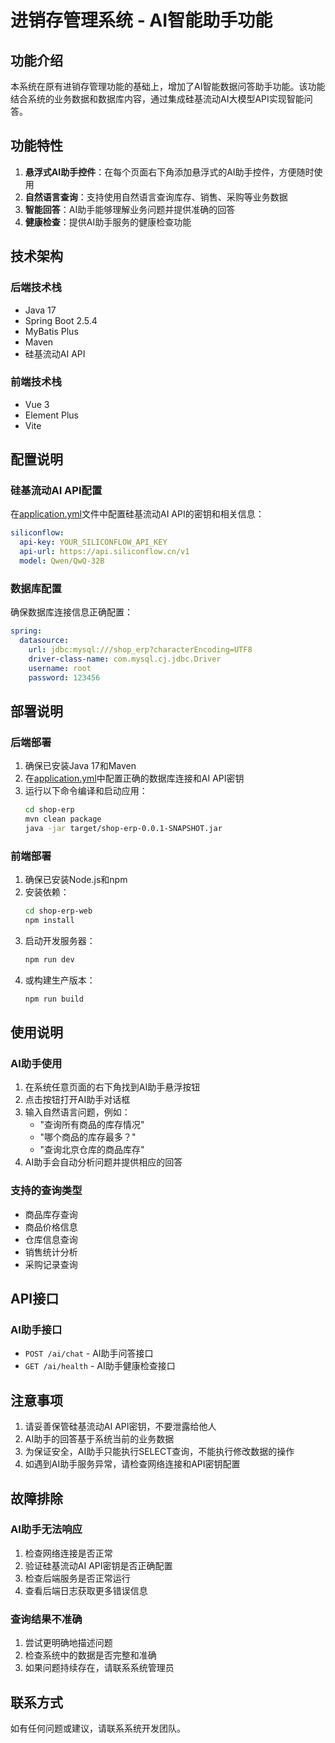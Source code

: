 # 进销存管理系统 - AI智能助手功能

## 功能介绍

本系统在原有进销存管理功能的基础上，增加了AI智能数据问答助手功能。该功能结合系统的业务数据和数据库内容，通过集成硅基流动AI大模型API实现智能问答。

## 功能特性

1. **悬浮式AI助手控件**：在每个页面右下角添加悬浮式的AI助手控件，方便随时使用
2. **自然语言查询**：支持使用自然语言查询库存、销售、采购等业务数据
3. **智能回答**：AI助手能够理解业务问题并提供准确的回答
4. **健康检查**：提供AI助手服务的健康检查功能

## 技术架构

### 后端技术栈
- Java 17
- Spring Boot 2.5.4
- MyBatis Plus
- Maven
- 硅基流动AI API

### 前端技术栈
- Vue 3
- Element Plus
- Vite

## 配置说明

### 硅基流动AI API配置

在[application.yml](file:///c:/Users/25656/Documents/%E4%B8%93%E4%B8%9A%E5%AE%9E%E4%B9%A0%E9%A1%B9%E7%9B%AE%E4%BB%A3%E7%A0%81/%E8%BF%9B%E9%94%80%E5%AD%98%E7%AE%A1%E7%90%86%E7%B3%BB%E7%BB%9Fb24015107%20%E5%BC%A0%E8%90%8C%E8%90%8C/%E8%BF%9B%E9%94%80%E5%AD%98%E7%AE%A1%E7%90%86%E7%B3%BB%E7%BB%9F/%E6%BA%90%E7%A0%81/shop-erp/src/main/resources/application.yml)文件中配置硅基流动AI API的密钥和相关信息：

```yaml
siliconflow:
  api-key: YOUR_SILICONFLOW_API_KEY
  api-url: https://api.siliconflow.cn/v1
  model: Qwen/QwQ-32B
```

### 数据库配置

确保数据库连接信息正确配置：

```yaml
spring:
  datasource:
    url: jdbc:mysql:///shop_erp?characterEncoding=UTF8
    driver-class-name: com.mysql.cj.jdbc.Driver
    username: root
    password: 123456
```

## 部署说明

### 后端部署

1. 确保已安装Java 17和Maven
2. 在[application.yml](file:///c:/Users/25656/Documents/%E4%B8%93%E4%B8%9A%E5%AE%9E%E4%B9%A0%E9%A1%B9%E7%9B%AE%E4%BB%A3%E7%A0%81/%E8%BF%9B%E9%94%80%E5%AD%98%E7%AE%A1%E7%90%86%E7%B3%BB%E7%BB%9Fb24015107%20%E5%BC%A0%E8%90%8C%E8%90%8C/%E8%BF%9B%E9%94%80%E5%AD%98%E7%AE%A1%E7%90%86%E7%B3%BB%E7%BB%9F/%E6%BA%90%E7%A0%81/shop-erp/src/main/resources/application.yml)中配置正确的数据库连接和AI API密钥
3. 运行以下命令编译和启动应用：
   ```bash
   cd shop-erp
   mvn clean package
   java -jar target/shop-erp-0.0.1-SNAPSHOT.jar
   ```

### 前端部署

1. 确保已安装Node.js和npm
2. 安装依赖：
   ```bash
   cd shop-erp-web
   npm install
   ```
3. 启动开发服务器：
   ```bash
   npm run dev
   ```
4. 或构建生产版本：
   ```bash
   npm run build
   ```

## 使用说明

### AI助手使用

1. 在系统任意页面的右下角找到AI助手悬浮按钮
2. 点击按钮打开AI助手对话框
3. 输入自然语言问题，例如：
   - "查询所有商品的库存情况"
   - "哪个商品的库存最多？"
   - "查询北京仓库的商品库存"
4. AI助手会自动分析问题并提供相应的回答

### 支持的查询类型

- 商品库存查询
- 商品价格信息
- 仓库信息查询
- 销售统计分析
- 采购记录查询

## API接口

### AI助手接口

- `POST /ai/chat` - AI助手问答接口
- `GET /ai/health` - AI助手健康检查接口

## 注意事项

1. 请妥善保管硅基流动AI API密钥，不要泄露给他人
2. AI助手的回答基于系统当前的业务数据
3. 为保证安全，AI助手只能执行SELECT查询，不能执行修改数据的操作
4. 如遇到AI助手服务异常，请检查网络连接和API密钥配置

## 故障排除

### AI助手无法响应

1. 检查网络连接是否正常
2. 验证硅基流动AI API密钥是否正确配置
3. 检查后端服务是否正常运行
4. 查看后端日志获取更多错误信息

### 查询结果不准确

1. 尝试更明确地描述问题
2. 检查系统中的数据是否完整和准确
3. 如果问题持续存在，请联系系统管理员

## 联系方式

如有任何问题或建议，请联系系统开发团队。